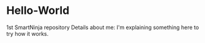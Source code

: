 # Hello-World
1st SmartNinja repository
Details about me: I'm explaining something here to try how it works. 
